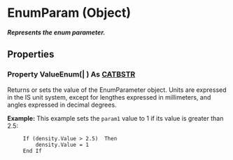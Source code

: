 # EnumParam (Object)

**_Represents the enum parameter._**

## Properties

### Property **ValueEnum**(| ) As [CATBSTR](../System/typedef_CATBSTR_8129.md)

   Returns or sets the value of the EnumParameter object. Units are expressed in the IS unit system, except for lengthes expressed in millimeters, and angles expressed in decimal degrees.

**Example:**      This example sets the `param1` value to 1 if its value is greater than 2.5:

```VBScript
     If (density.Value > 2.5)  Then
         density.Value = 1
     End If

```
